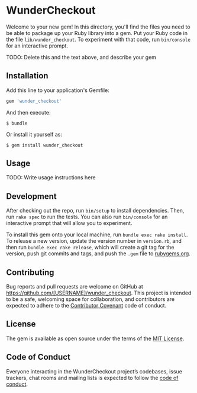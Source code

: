# WunderCheckout

Welcome to your new gem! In this directory, you'll find the files you need to be able to package up your Ruby library into a gem. Put your Ruby code in the file `lib/wunder_checkout`. To experiment with that code, run `bin/console` for an interactive prompt.

TODO: Delete this and the text above, and describe your gem

## Installation

Add this line to your application's Gemfile:

```ruby
gem 'wunder_checkout'
```

And then execute:

    $ bundle

Or install it yourself as:

    $ gem install wunder_checkout

## Usage

TODO: Write usage instructions here

## Development

After checking out the repo, run `bin/setup` to install dependencies. Then, run `rake spec` to run the tests. You can also run `bin/console` for an interactive prompt that will allow you to experiment.

To install this gem onto your local machine, run `bundle exec rake install`. To release a new version, update the version number in `version.rb`, and then run `bundle exec rake release`, which will create a git tag for the version, push git commits and tags, and push the `.gem` file to [rubygems.org](https://rubygems.org).

## Contributing

Bug reports and pull requests are welcome on GitHub at https://github.com/[USERNAME]/wunder_checkout. This project is intended to be a safe, welcoming space for collaboration, and contributors are expected to adhere to the [Contributor Covenant](http://contributor-covenant.org) code of conduct.

## License

The gem is available as open source under the terms of the [MIT License](https://opensource.org/licenses/MIT).

## Code of Conduct

Everyone interacting in the WunderCheckout project’s codebases, issue trackers, chat rooms and mailing lists is expected to follow the [code of conduct](https://github.com/[USERNAME]/wunder_checkout/blob/master/CODE_OF_CONDUCT.md).
